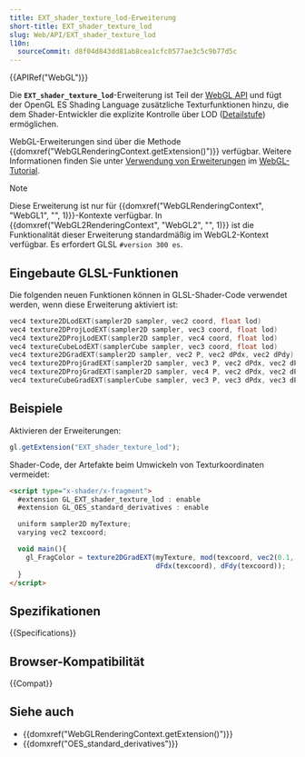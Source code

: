 ```yaml
---
title: EXT_shader_texture_lod-Erweiterung
short-title: EXT_shader_texture_lod
slug: Web/API/EXT_shader_texture_lod
l10n:
  sourceCommit: d8f04d843dd81ab8cea1cfc0577ae3c5c9b77d5c
---
```


{{APIRef("WebGL")}}

Die **`EXT_shader_texture_lod`**-Erweiterung ist Teil der [WebGL API](/de/docs/Web/API/WebGL_API) und fügt der OpenGL ES Shading Language zusätzliche Texturfunktionen hinzu, die dem Shader-Entwickler die explizite Kontrolle über LOD ([Detailstufe](https://en.wikipedia.org/wiki/Level_of_detail)) ermöglichen.

WebGL-Erweiterungen sind über die Methode {{domxref("WebGLRenderingContext.getExtension()")}} verfügbar. Weitere Informationen finden Sie unter [Verwendung von Erweiterungen](/de/docs/Web/API/WebGL_API/Using_Extensions) im [WebGL-Tutorial](/de/docs/Web/API/WebGL_API/Tutorial).

> [!NOTE]
> Diese Erweiterung ist nur für {{domxref("WebGLRenderingContext", "WebGL1", "", 1)}}-Kontexte verfügbar. In {{domxref("WebGL2RenderingContext", "WebGL2", "", 1)}} ist die Funktionalität dieser Erweiterung standardmäßig im WebGL2-Kontext verfügbar. Es erfordert GLSL `#version 300 es`.

## Eingebaute GLSL-Funktionen

Die folgenden neuen Funktionen können in GLSL-Shader-Code verwendet werden, wenn diese Erweiterung aktiviert ist:

```cpp
vec4 texture2DLodEXT(sampler2D sampler, vec2 coord, float lod)
vec4 texture2DProjLodEXT(sampler2D sampler, vec3 coord, float lod)
vec4 texture2DProjLodEXT(sampler2D sampler, vec4 coord, float lod)
vec4 textureCubeLodEXT(samplerCube sampler, vec3 coord, float lod)
vec4 texture2DGradEXT(sampler2D sampler, vec2 P, vec2 dPdx, vec2 dPdy)
vec4 texture2DProjGradEXT(sampler2D sampler, vec3 P, vec2 dPdx, vec2 dPdy)
vec4 texture2DProjGradEXT(sampler2D sampler, vec4 P, vec2 dPdx, vec2 dPdy)
vec4 textureCubeGradEXT(samplerCube sampler, vec3 P, vec3 dPdx, vec3 dPdy)
```

## Beispiele

Aktivieren der Erweiterungen:

```js
gl.getExtension("EXT_shader_texture_lod");
```

Shader-Code, der Artefakte beim Umwickeln von Texturkoordinaten vermeidet:

```html
<script type="x-shader/x-fragment">
  #extension GL_EXT_shader_texture_lod : enable
  #extension GL_OES_standard_derivatives : enable

  uniform sampler2D myTexture;
  varying vec2 texcoord;

  void main(){
    gl_FragColor = texture2DGradEXT(myTexture, mod(texcoord, vec2(0.1, 0.5)),
                                    dFdx(texcoord), dFdy(texcoord));
  }
</script>
```

## Spezifikationen

{{Specifications}}

## Browser-Kompatibilität

{{Compat}}

## Siehe auch

- {{domxref("WebGLRenderingContext.getExtension()")}}
- {{domxref("OES_standard_derivatives")}}
